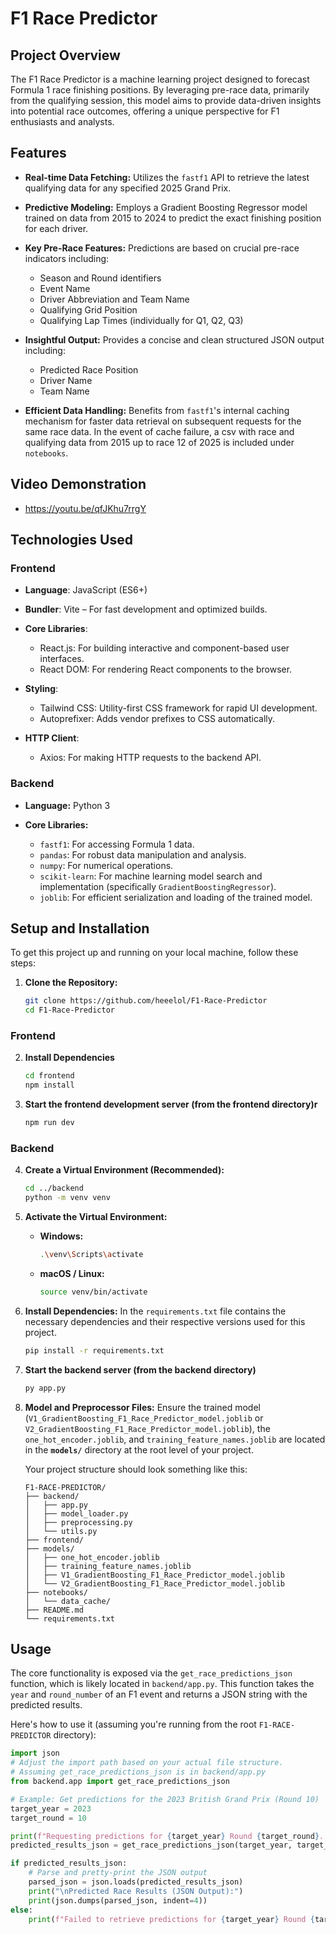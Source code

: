 # F1 Race Predictor

## Project Overview

The F1 Race Predictor is a machine learning project designed to forecast Formula 1 race finishing positions. By leveraging pre-race data, primarily from the qualifying session, this model aims to provide data-driven insights into potential race outcomes, offering a unique perspective for F1 enthusiasts and analysts. 

## Features

* **Real-time Data Fetching:** Utilizes the `fastf1` API to retrieve the latest qualifying data for any specified 2025 Grand Prix.

* **Predictive Modeling:** Employs a Gradient Boosting Regressor model trained on data from 2015 to 2024 to predict the exact finishing position for each driver.

* **Key Pre-Race Features:** Predictions are based on crucial pre-race indicators including:
    * Season and Round identifiers
    * Event Name
    * Driver Abbreviation and Team Name
    * Qualifying Grid Position
    * Qualifying Lap Times (individually for Q1, Q2, Q3)

* **Insightful Output:** Provides a concise and clean structured JSON output including:
    * Predicted Race Position
    * Driver Name
    * Team Name

* **Efficient Data Handling:** Benefits from `fastf1`'s internal caching mechanism for faster data retrieval on subsequent requests for the same race data. In the event of cache failure, a csv with race and qualifying data from 2015 up to race 12 of 2025 is included under `notebooks`.

## Video Demonstration
* https://youtu.be/qfJKhu7rrgY

## Technologies Used

### Frontend
* **Language**: JavaScript (ES6+)
* **Bundler**: Vite – For fast development and optimized builds.

* **Core Libraries**:
   * React.js: For building interactive and component-based user interfaces.
   * React DOM: For rendering React components to the browser.

* **Styling**:
   * Tailwind CSS: Utility-first CSS framework for rapid UI development.
   * Autoprefixer: Adds vendor prefixes to CSS automatically.

 * **HTTP Client**:
    * Axios: For making HTTP requests to the backend API.

### Backend

* **Language:** Python 3

* **Core Libraries:**
    * `fastf1`: For accessing Formula 1 data.
    * `pandas`: For robust data manipulation and analysis.
    * `numpy`: For numerical operations.
    * `scikit-learn`: For machine learning model search and implementation (specifically `GradientBoostingRegressor`).
    * `joblib`: For efficient serialization and loading of the trained model.

## Setup and Installation

To get this project up and running on your local machine, follow these steps:

1.  **Clone the Repository:**
    ```bash
    git clone https://github.com/heeelol/F1-Race-Predictor
    cd F1-Race-Predictor
    ```

### Frontend

2. **Install Dependencies**
    ```bash
    cd frontend
    npm install
    ```

3. **Start the frontend development server (from the frontend directory)r**
    ```bash
    npm run dev
    ```

### Backend

4.  **Create a Virtual Environment (Recommended):**
    ```bash
    cd ../backend
    python -m venv venv
    ```

5.  **Activate the Virtual Environment:**
    * **Windows:**
        ```bash
        .\venv\Scripts\activate
        ```
    * **macOS / Linux:**
        ```bash
        source venv/bin/activate
        ```

6.  **Install Dependencies:**
    In the `requirements.txt` file contains the necessary dependencies and their respective versions used for this project. 
    ```bash
    pip install -r requirements.txt
    ```

7. **Start the backend server (from the backend directory)**
     ```bash
    py app.py
    ```

8.  **Model and Preprocessor Files:**
    Ensure the trained model (`V1_GradientBoosting_F1_Race_Predictor_model.joblib` or `V2_GradientBoosting_F1_Race_Predictor_model.joblib`), the `one_hot_encoder.joblib`, and `training_feature_names.joblib` are located in the **`models/`** directory at the root level of your project.

    Your project structure should look something like this:

    ```
    F1-RACE-PREDICTOR/
    ├── backend/
    │   ├── app.py                     
    │   ├── model_loader.py
    │   ├── preprocessing.py
    │   └── utils.py
    ├── frontend/
    ├── models/
    │   ├── one_hot_encoder.joblib
    │   ├── training_feature_names.joblib
    │   ├── V1_GradientBoosting_F1_Race_Predictor_model.joblib
    │   └── V2_GradientBoosting_F1_Race_Predictor_model.joblib
    ├── notebooks/
    │   └── data_cache/
    ├── README.md
    └── requirements.txt
    ```

## Usage

The core functionality is exposed via the `get_race_predictions_json` function, which is likely located in `backend/app.py`. This function takes the `year` and `round_number` of an F1 event and returns a JSON string with the predicted results.

Here's how to use it (assuming you're running from the root `F1-RACE-PREDICTOR` directory):

```python
import json
# Adjust the import path based on your actual file structure.
# Assuming get_race_predictions_json is in backend/app.py
from backend.app import get_race_predictions_json 

# Example: Get predictions for the 2023 British Grand Prix (Round 10)
target_year = 2023
target_round = 10 

print(f"Requesting predictions for {target_year} Round {target_round}...")
predicted_results_json = get_race_predictions_json(target_year, target_round)

if predicted_results_json:
    # Parse and pretty-print the JSON output
    parsed_json = json.loads(predicted_results_json)
    print("\nPredicted Race Results (JSON Output):")
    print(json.dumps(parsed_json, indent=4))
else:
    print(f"Failed to retrieve predictions for {target_year} Round {target_round}.")
